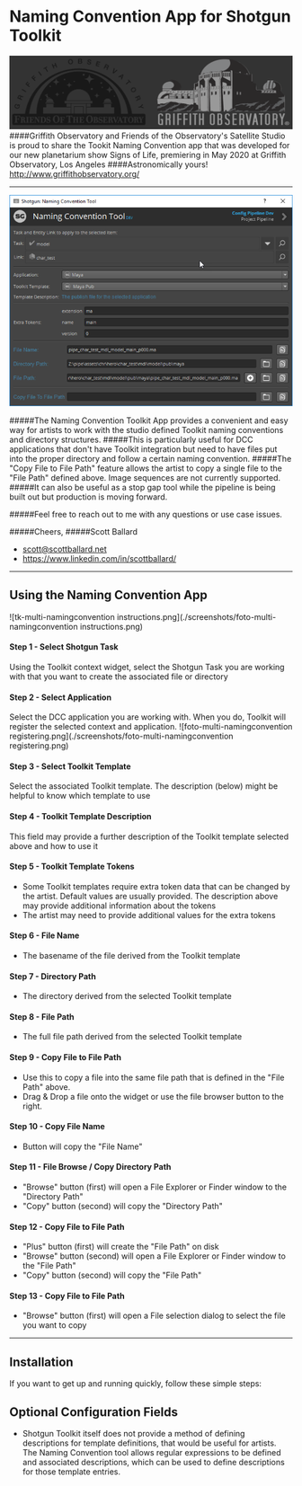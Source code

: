 # Naming Convention App for Shotgun Toolkit
![foto_obs_logo.png](./screenshots/foto_obs_logo.png)
####Griffith Observatory and Friends of the Observatory's Satellite Studio is proud to share the Tookit Naming Convention app that was developed for our new planetarium show Signs of Life, premiering in May 2020 at Griffith Observatory, Los Angeles
####Astronomically yours!
http://www.griffithobservatory.org/
***
![tk-multi-namingconvention.png](./screenshots/foto-multi-namingconvention.png)

#####The Naming Convention Toolkit App provides a convenient and easy way for artists to work with the studio defined Toolkit naming conventions and directory structures.
#####This is particularly useful for DCC applications that don't have Toolkit integration but need to have files put into the proper directory and follow a certain naming convention.
#####The "Copy File to File Path" feature allows the artist to copy a single file to the "File Path" defined above. Image sequences are not currently supported.
#####It can also be useful as a stop gap tool while the pipeline is being built out but production is moving forward.

#####Feel free to reach out to me with any questions or use case issues.

#####Cheers,
#####Scott Ballard
* scott@scottballard.net
* https://www.linkedin.com/in/scottballard/
***
## Using the Naming Convention App

![tk-multi-namingconvention instructions.png](./screenshots/foto-multi-namingconvention instructions.png)

#### Step 1 - Select Shotgun Task
Using the Toolkit context widget, select the Shotgun Task you are working with that you want to create the associated file or directory
#### Step 2 - Select Application
Select the DCC application you are working with. When you do, Toolkit will register the selected context and application.
![foto-multi-namingconvention registering.png](./screenshots/foto-multi-namingconvention registering.png)
#### Step 3 - Select Toolkit Template
Select the associated Toolkit template. The description (below) might be helpful to know which template to use
#### Step 4 - Toolkit Template Description
This field may provide a further description of the Toolkit template selected above and how to use it
#### Step 5 - Toolkit Template Tokens
* Some Toolkit templates require extra token data that can be changed by the artist. Default values are usually provided.
The description above may provide additional information about the tokens
* The artist may need to provide additional values for the extra tokens
#### Step 6 - File Name
* The basename of the file derived from the Toolkit template
#### Step 7 - Directory Path
* The directory derived from the selected Toolkit template
#### Step 8 - File Path
* The full file path derived from the selected Toolkit template
#### Step 9 - Copy File to File Path
* Use this to copy a file into the same file path that is defined in the "File Path" above.
* Drag & Drop a file onto the widget or use the file browser button to the right.
#### Step 10 - Copy File Name
* Button will copy the "File Name"
#### Step 11 - File Browse / Copy Directory Path
* "Browse" button (first) will open a File Explorer or Finder window to the "Directory Path"
* "Copy" button (second) will copy the "Directory Path"
#### Step 12 - Copy File to File Path
* "Plus" button (first) will create the "File Path" on disk 
* "Browse" button (second) will open a File Explorer or Finder window to the "File Path"
* "Copy" button (second) will copy the "File Path"
#### Step 13 - Copy File to File Path
* "Browse" button (first) will open a File selection dialog to select the file you want to copy

***
## Installation
If you want to get up and running quickly, follow these simple steps:

## Optional Configuration Fields
* Shotgun Toolkit itself does not provide a method of defining descriptions for template definitions, that would be useful
for artists. The Naming Convention tool allows regular expressions to be defined and associated descriptions, which can
be used to define descriptions for those template entries.
